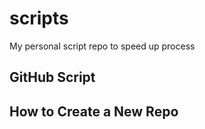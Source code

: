 # scripts
My personal script repo to speed up process

## GitHub Script
How to Create a New Repo 
- 
